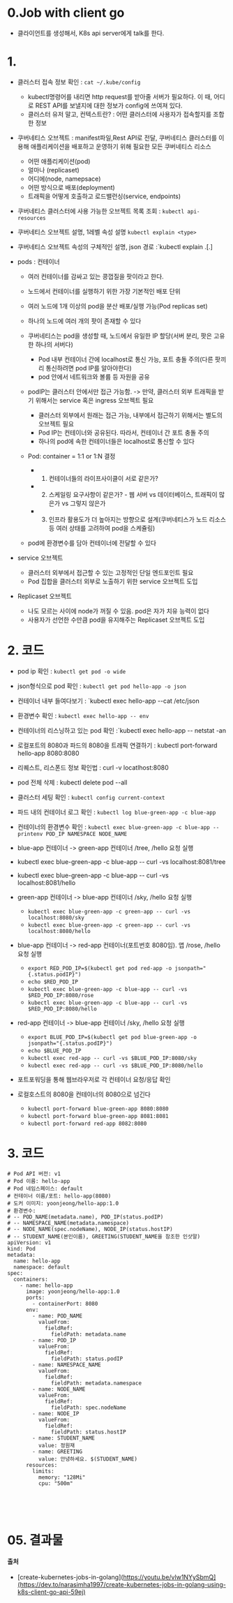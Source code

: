 # 0.Job with client go
- 클라이언트를 생성해서, K8s api server에게 talk를 한다.


# 1.  
- 클러스터 접속 정보 확인 : `cat ~/.kube/config`
  - kubectl명령어를 내리면 http request를 받아줄 서버가 필요하다. 이 때, 어디로 REST API를 보낼지에 대한 정보가 config에 쓰여져 있다. 
  - 클러스터 유저 말고, 컨텍스트란? : 어떤 클러스터에 사용자가 접속할지를 조합한 정보
- 쿠버네티스 오브젝트 : manifest파일,Rest API로 전달, 쿠버네티스 클러스터를 이용해 애플리케이션을 배포하고 운영하기 위해 필요한 모든 쿠버네티스 리소스
  -   어떤 애플리케이션(pod)
  -   얼마나 (replicaset)
  -   어디에(node, namepsace)
  -   어떤 방식으로 배포(deployment)
  -   트래픽을 어떻게 호출하고 로드밸런싱(service, endpoints)
 -  쿠버네티스 클러스터에 사용 가능한 오브젝트 목록 조회 : `kubectl api-resources`
 -  쿠버네티스 오브젝트 설명, 1레벨 속성 설명 `kubectl explain <type>`
 -  쿠버네티스 오브젝트 속성의 구체적인 설명, json 경로 :`kubectl explain <type>.<filedName>[.<filedName>] 

- pods : 컨테이너
  - 여러 컨테이너를 감싸고 있는 콩껍질을 팟이라고 한다.
  - 노드에서 컨테이너를 실행하기 위한 가장 기본적인 배포 단위
  - 여러 노드에 1개 이상의 pod을 분산 배포/실행 가능(Pod replicas set) 
  - 하나의 노드에 여러 개의 팟이 존재할 수 있다  
  - 쿠버네티스는 pod을 생성할 때, 노드에서 유일한 IP 할당(서버 분리, 팟은 고유한 하나의 서버다)
    - Pod 내부 컨테이너 간에 localhost로 통신 가능, 포트 충돌 주의(다른 팟끼리 통신하려면 pod IP를 알아야한다)
    - pod 안에서 네트워크와 볼륨 등 자원을 공유
  - podIP는 클러스터 안에서만 접근 가능함. -> 만약, 클러스터 외부 트래픽을 받기 위해서는 service 혹은 ingress 오브젝트 필요
    - 클러스터 외부에서 원래는 접근 가능, 내부에서 접근하기 위해서는 별도의 오브젝트 필요
    - Pod IP는 컨테이너와 공유된다. 따라서, 컨테이너 간 포트 충돌 주의
    - 하나의 pod에 속한 컨테이너들은 localhost로 통신할 수 있다

  - Pod: container = 1:1 or 1:N 결정
    - 1. 컨테이너들의 라이프사이클이 서로 같은가?
    - 2. 스케일링 요구사항이 같은가? - 웹 서버 vs 데이터베이스, 트래픽이 많은가 vs 그렇지 않은가
    - 3. 인프라 활용도가 더 높아지는 방향으로 설계(쿠버네티스가 노드 리소스 등 여러 상태를 고려하여 pod을 스케쥴링)
  - pod에 환경변수를 담아 컨테이너에 전달할 수 있다
  
- service 오브젝트
  - 클러스터 외부에서 접근할 수 있는 고정적인 단일 엔드포인트 필요
  - Pod 집합을 클러스터 외부로 노출하기 위한 service 오브젝트 도입
 
- Replicaset 오브젝트
  - 나도 모르는 사이에 node가 꺼질 수 있음. pod은 자가 치유 능력이 없다
  - 사용자가 선언한 수만큼 pod을 유지해주는 Replicaset 오브젝트 도입
  
  
  
# 2. 코드
- pod ip 확인 : `kubectl get pod -o wide`
- json형식으로 pod 확인 : `kubectl get pod hello-app -o json`
- 컨테이너 내부 들여다보기 : `kubectl exec hello-app --cat /etc/json
- 환경변수 확인 : `kubectl exec hello-app -- env`
- 컨테이너의 리스닝하고 있는 pod 확인 :`kubectl exec hello-app -- netstat -an
- 로컬포트의 8080과 파드의 8080을 트래픽 연결하기 : kubectl port-forward hello-app 8080:8080
- 리퀘스트, 리스폰드 정보 확인법 : curl -v locatlhost:8080 
- pod 전체 삭제 : kubectl delete pod --all
- 클러스터 세팅 확인 : `kubectl config current-context`
- 파드 내의 컨테이너 로그 확인 : `kubectl log blue-green-app -c blue-app`
- 컨테이너의 환경변수 확인 : `kubectl exec blue-green-app -c blue-app -- printenv POD_IP NAMESPACE NODE_NAME`
- blue-app 컨테이너 -> green-app 컨테이너 /tree, /hello 요청 실행
- kubectl exec blue-green-app -c blue-app -- curl -vs localhost:8081/tree
- kubectl exec blue-green-app -c blue-app -- curl -vs localhost:8081/hello

- green-app 컨테이너 -> blue-app 컨테이너 /sky, /hello 요청 실행
  - `kubectl exec blue-green-app -c green-app -- curl -vs localhost:8080/sky`
  - `kubectl exec blue-green-app -c green-app -- curl -vs localhost:8080/hello`

- blue-app 컨테이너 -> red-app 컨테이너(포트번호 8080임). 앱 /rose, /hello 요청 실행
  - `export RED_POD_IP=$(kubectl get pod red-app -o jsonpath="{.status.podIP}")`
  - `echo $RED_POD_IP`
  - `kubectl exec blue-green-app -c blue-app -- curl -vs $RED_POD_IP:8080/rose`
  - `kubectl exec blue-green-app -c blue-app -- curl -vs $RED_POD_IP:8080/hello`

- red-app 컨테이너 -> blue-app 컨테이너 /sky, /hello 요청 실행
  - `export BLUE_POD_IP=$(kubectl get pod blue-green-app -o jsonpath="{.status.podIP}")`
  - `echo $BLUE_POD_IP`
  - `kubectl exec red-app -- curl -vs $BLUE_POD_IP:8080/sky`
  - `kubectl exec red-app -- curl -vs $BLUE_POD_IP:8080/hello`

- 포트포워딩을 통해 웹브라우저로 각 컨테이너 요청/응답 확인
- 로컬호스트의 8080을 컨테이너의 8080으로 넘긴다
  - `kubectl port-forward blue-green-app 8080:8080`
  - `kubectl port-forward blue-green-app 8081:8081`
  - `kubectl port-forward red-app 8082:8080`



# 3. 코드

```
# Pod API 버전: v1
# Pod 이름: hello-app
# Pod 네임스페이스: default
# 컨테이너 이름/포트: hello-app(8080)
# 도커 이미지: yoonjeong/hello-app:1.0
# 환경변수:
# -- POD_NAME(metadata.name), POD_IP(status.podIP)
# -- NAMESPACE_NAME(metadata.namespace)
# -- NODE_NAME(spec.nodeName), NODE_IP(status.hostIP)
# -- STUDENT_NAME(본인이름), GREETING(STUDENT_NAME을 참조한 인삿말)
apiVersion: v1
kind: Pod
metadata:
  name: hello-app
  namespace: default
spec:
  containers:
    - name: hello-app
      image: yoonjeong/hello-app:1.0
      ports:
        - containerPort: 8080
      env:
        - name: POD_NAME
          valueFrom:
            fieldRef:
              fieldPath: metadata.name
        - name: POD_IP
          valueFrom:
            fieldRef:
              fieldPath: status.podIP
        - name: NAMESPACE_NAME
          valueFrom:
            fieldRef:
              fieldPath: metadata.namespace
        - name: NODE_NAME
          valueFrom:
            fieldRef:
              fieldPath: spec.nodeName
        - name: NODE_IP
          valueFrom:
            fieldRef:
              fieldPath: status.hostIP
        - name: STUDENT_NAME
          value: 정원재
        - name: GREETING
          value: 안녕하세요. $(STUDENT_NAME)
      resources:
        limits:
          memory: "128Mi"
          cpu: "500m"


```
<br/><br/>

# 05. 결과물


#### 출처
- [create-kubernetes-jobs-in-golang](https://youtu.be/vlw1NYySbmQ](https://dev.to/narasimha1997/create-kubernetes-jobs-in-golang-using-k8s-client-go-api-59ej)
<br><br><br>
